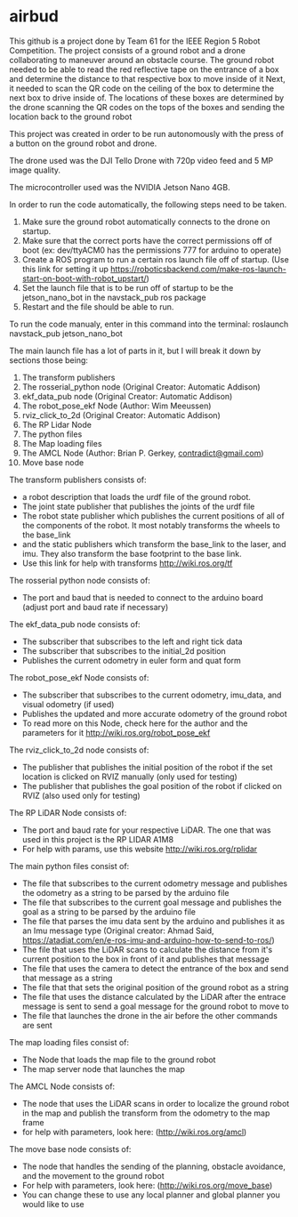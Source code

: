 # airbud
This github is a project done by Team 61 for the IEEE Region 5 Robot Competition. The project consists of a ground robot and a drone collaborating to maneuver around an obstacle course.
The ground robot needed to be able to read the red reflective tape on the entrance of a box and determine the distance to that respective box to move inside of it
Next, it needed to scan the QR code on the ceiling of the box to determine the next box to drive inside of.
The locations of these boxes are determined by the drone scanning the QR codes on the tops of the boxes and sending the location back to the ground robot

This project was created in order to be run autonomously with the press of a button on the ground robot and drone.

The drone used was the DJI Tello Drone with 720p video feed and 5 MP image quality.

The microcontroller used was the NVIDIA Jetson Nano 4GB.

In order to run the code automatically, the following steps need to be taken.

1. Make sure the ground robot automatically connects to the drone on startup.
2. Make sure that the correct ports have the correct permissions off of boot (ex: dev/ttyACM0 has the permissions 777 for arduino to operate)
3. Create a ROS program to run a certain ros launch file off of startup. (Use this link for setting it up https://roboticsbackend.com/make-ros-launch-start-on-boot-with-robot_upstart/)
4. Set the launch file that is to be run off of startup to be the jetson_nano_bot in the navstack_pub ros package
5. Restart and the file should be able to run.

To run the code manualy, enter in this command into the terminal:
roslaunch navstack_pub jetson_nano_bot

The main launch file has a lot of parts in it, but I will break it down by sections those being:
1. The transform publishers
2. The rosserial_python node (Original Creator: Automatic Addison)
3. ekf_data_pub node (Original Creator: Automatic Addison)
4. The robot_pose_ekf Node (Author: Wim Meeussen)
5. rviz_click_to_2d (Original Creator: Automatic Addison)
6. The RP Lidar Node
7. The python files
8. The Map loading files
9. The AMCL Node (Author: Brian P. Gerkey, contradict@gmail.com)
10. Move base node


The transform publishers consists of: 
- a robot description that loads the urdf file of the ground robot.
- The joint state publisher that publishes the joints of the urdf file
- The robot state publisher which publishes the current positions of all of the components of the robot. It most notably transforms the wheels to the base_link
- and the static publishers which transform the base_link to the laser, and imu. They also transform the base footprint to the base link. 
- Use this link for help with transforms http://wiki.ros.org/tf

The rosserial python node consists of:
- The port and baud that is needed to connect to the arduino board (adjust port and baud rate if necessary)


The ekf_data_pub node consists of:
- The subscriber that subscribes to the left and right tick data
- The subscriber that subscribes to the initial_2d position
- Publishes the current odometry in euler form and quat form


The robot_pose_ekf Node consists of:
- The subscriber that subscribes to the current odometry, imu_data, and visual odometry (if used)
- Publishes the updated and more accurate odometry of the ground robot
- To read more on this Node, check here for the author and the parameters for it http://wiki.ros.org/robot_pose_ekf


The rviz_click_to_2d node consists of:
- The publisher that publishes the initial position of the robot if the set location is clicked on RVIZ manually (only used for testing)
- The publisher that publishes the goal position of the robot if clicked on RVIZ (also used only for testing)


The RP LiDAR Node consists of:
- The port and baud rate for your respective LiDAR. The one that was used in this project is the RP LIDAR A1M8
- For help with params, use this website http://wiki.ros.org/rplidar


The main python files consist of:
- The file that subscribes to the current odometry message and publishes the odometry as a string to be parsed by the arduino file
- The file that subscribes to the current goal message and publishes the goal as a string to be parsed by the arduino file
- The file that parses the imu data sent by the arduino and publishes it as an Imu message type (Original creator: Ahmad Said, https://atadiat.com/en/e-ros-imu-and-arduino-how-to-send-to-ros/)
- The file that uses the LiDAR scans to calculate the distance from it's current position to the box in front of it and publishes that message
- The file that uses the camera to detect the entrance of the box and send that message as a string
- The file that that sets the original position of the ground robot as a string
- The file that uses the distance calculated by the LiDAR after the entrace message is sent to send a goal message for the ground robot to move to
- The file that launches the drone in the air before the other commands are sent

The map loading files consist of:
- The Node that loads the map file to the ground robot
- The map server node that launches the map

The AMCL Node consists of:
- The node that uses the LiDAR scans in order to localize the ground robot in the map and publish the transform from the odometry to the map frame
- for help with parameters, look here: (http://wiki.ros.org/amcl)

The move base node consists of:
- The node that handles the sending of the planning, obstacle avoidance, and the movement to the ground robot
- For help with parameters, look here: (http://wiki.ros.org/move_base)
- You can change these to use any local planner and global planner you would like to use

